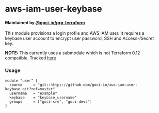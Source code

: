 # aws-iam-user-keybase

#### Maintained by [@goci-io/prp-terraform](https://github.com/orgs/goci-io/teams/prp-terraform)

This module provisions a login profile and AWS IAM user. It requires a keybase user account to encrypt user password, SSH and Access-/Secret key.

__NOTE:__ This currently uses a submodule which is not Terraform 0.12 compatible. Tracked [here](https://github.com/cloudposse/terraform-aws-iam-user/pull/3)

### Usage

```hcl
module "user" {
  source     = "git::https://github.com/goci-io/aws-iam-user-keybase.git?ref=master"
  username   = "example"
  keybase    = "keybase_username"
  groups     = ["goci-sre", "goci-devs"]
}
```
